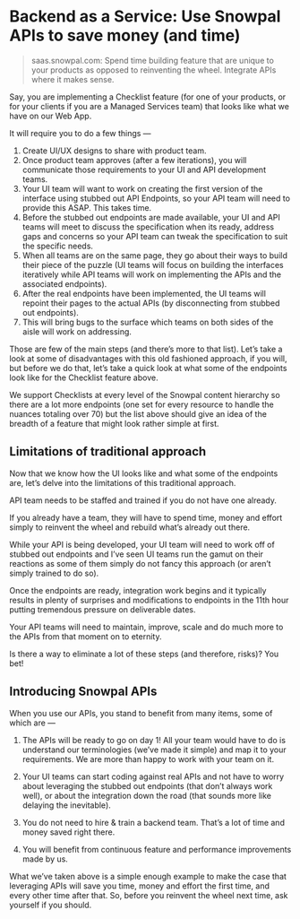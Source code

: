 # Backend as a Service: Use Snowpal APIs to save money (and time)

> saas.snowpal.com: Spend time building feature that are unique to your products as opposed to reinventing the wheel. Integrate APIs where it makes sense.

Say, you are implementing a Checklist feature (for one of your products, or for your clients if you are a Managed Services team) that looks like what we have on our Web App. 



It will require you to do a few things —

1. Create UI/UX designs to share with product team.
2.  Once product team approves (after a few iterations), you will communicate those requirements to your UI and API development teams.
3. Your UI team will want to work on creating the first version of the interface using stubbed out API Endpoints, so your API team will need to provide this ASAP. This takes time.
4. Before the stubbed out endpoints are made available, your UI and API teams will meet to discuss the specification when its ready, address gaps and concerns so your API team can tweak the specification to suit the specific needs.
5. When all teams are on the same page, they go about their ways to build their piece of the puzzle (UI teams will focus on building the interfaces iteratively while API teams will work on implementing the APIs and the associated endpoints).
5. After the real endpoints have been implemented, the UI teams will repoint their pages to the actual APIs (by disconnecting from stubbed out endpoints).
7. This will bring bugs to the surface which teams on both sides of the aisle will work on addressing.

Those are few of the main steps (and there’s more to that list). Let’s take a look at some of disadvantages with this old fashioned approach, if you will, but before we do that, let’s take a quick look at what some of the endpoints look like for the Checklist feature above.



We support Checklists at every level of the Snowpal content hierarchy so there are a lot more endpoints (one set for every resource to handle the nuances totaling over 70) but the list above should give an idea of the breadth of a feature that might look rather simple at first.

## Limitations of traditional approach

Now that we know how the UI looks like and what some of the endpoints are, let’s delve into the limitations of this traditional approach.

API team needs to be staffed and trained if you do not have one already.

If you already have a team, they will have to spend time, money and effort simply to reinvent the wheel and rebuild what’s already out there.

While your API is being developed, your UI team will need to work off of stubbed out endpoints and I’ve seen UI teams run the gamut on their reactions as some of them simply do not fancy this approach (or aren’t simply trained to do so).

Once the endpoints are ready, integration work begins and it typically results in plenty of surprises and modifications to endpoints in the 11th hour putting tremendous pressure on deliverable dates.

Your API teams will need to maintain, improve, scale and do much more to the APIs from that moment on to eternity.

Is there a way to eliminate a lot of these steps (and therefore, risks)? You bet!

## Introducing Snowpal APIs

When you use our APIs, you stand to benefit from many items, some of which are —

1. The APIs will be ready to go on day 1! All your team would have to do is understand our terminologies (we’ve made it simple) and map it to your requirements. We are more than happy to work with your team on it.

2. Your UI teams can start coding against real APIs and not have to worry about leveraging the stubbed out endpoints (that don’t always work well), or about the integration down the road (that sounds more like delaying the inevitable).

3. You do not need to hire & train a backend team. That’s a lot of time and money saved right there.

4. You will benefit from continuous feature and performance improvements made by us.

What we’ve taken above is a simple enough example to make the case that leveraging APIs will save you time, money and effort the first time, and every other time after that. So, before you reinvent the wheel next time, ask yourself if you should.
